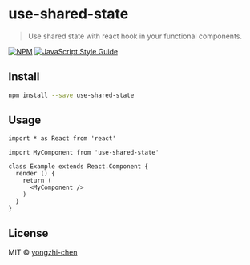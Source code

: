 # use-shared-state

> Use shared state with react hook in your functional components.

[![NPM](https://img.shields.io/npm/v/use-shared-state.svg)](https://www.npmjs.com/package/use-shared-state) [![JavaScript Style Guide](https://img.shields.io/badge/code_style-standard-brightgreen.svg)](https://standardjs.com)

## Install

```bash
npm install --save use-shared-state
```

## Usage

```tsx
import * as React from 'react'

import MyComponent from 'use-shared-state'

class Example extends React.Component {
  render () {
    return (
      <MyComponent />
    )
  }
}
```

## License

MIT © [yongzhi-chen](https://github.com/yongzhi-chen)
